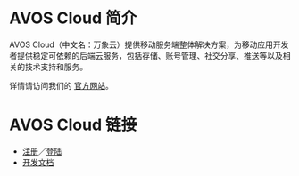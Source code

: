 # AVOS Cloud 简介

AVOS Cloud（中文名：万象云）提供移动服务端整体解决方案，为移动应用开发者提供稳定可依赖的后端云服务，包括存储、账号管理、社交分享、推送等以及相关的技术支持和服务。

详情请访问我们的 [官方网站](http://avoscloud.com/)。

# AVOS Cloud 链接

* [注册](http://avoscloud.com/login.html#/signup)／[登陆](http://avoscloud.com/login.html#/signin)
* [开发文档](http://avoscloud.com/docs/)
